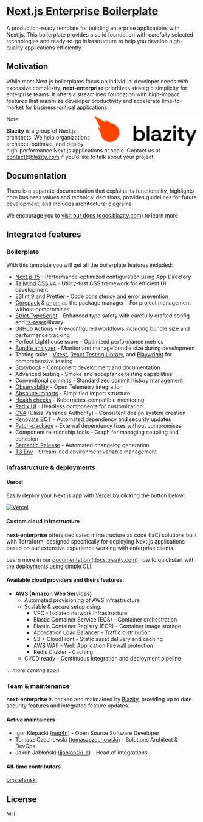 
# [Next.js Enterprise Boilerplate](https://blazity.com/open-source/nextjs-enterprise-boilerplate) 

A production-ready template for building enterprise applications with Next.js. This boilerplate provides a solid foundation with carefully selected technologies and ready-to-go infrastructure to help you develop high-quality applications efficiently.

## Motivation

While most Next.js boilerplates focus on individual developer needs with excessive complexity, **next-enterprise** prioritizes strategic simplicity for enterprise teams. It offers a streamlined foundation with high-impact features that maximize developer productivity and accelerate time-to-market for business-critical applications.

<a href="https://blazity.com/">
<picture>
  <source media="(prefers-color-scheme: dark)" srcset="/assets/blazity-logo-dark.svg">
  <source media="(prefers-color-scheme: light)" srcset="/assets/blazity-logo-light.svg">
  <img alt="Logo" align="right" height="80" src="/assets/blazity-logo-light.svg">
</picture>
</a>

> [!NOTE]
> **Blazity** is a group of Next.js architects. We help organizations architect, optimize, and deploy high-performance Next.js applications at scale. Contact us at [contact@blazity.com](https://blazity.com) if you’d like to talk about your project.



## Documentation

There is a separate documentation that explains its functionality, highlights core business values and technical decisions, provides guidelines for future development, and includes architectural diagrams.

We encourage you to [visit our docs (docs.blazity.com)](https://docs.blazity.com) to learn more

## Integrated features

### Boilerplate
With this template you will get all the boilerplate features included:

* [Next.js 15](https://nextjs.org/) - Performance-optimized configuration using App Directory
* [Tailwind CSS v4](https://tailwindcss.com/) - Utility-first CSS framework for efficient UI development
* [ESlint 9](https://eslint.org/) and [Prettier](https://prettier.io/) - Code consistency and error prevention
* [Corepack](https://github.com/nodejs/corepack) & [pnpm](https://pnpm.io/) as the package manager - For project management without compromises 
* [Strict TypeScript](https://www.typescriptlang.org/) - Enhanced type safety with carefully crafted config and [ts-reset](https://github.com/total-typescript/ts-reset) library
* [GitHub Actions](https://github.com/features/actions) - Pre-configured workflows including bundle size and performance tracking
* Perfect Lighthouse score - Optimized performance metrics
* [Bundle analyzer](https://www.npmjs.com/package/@next/bundle-analyzer) - Monitor and manage bundle size during development
* Testing suite - [Vitest](https://vitest.dev), [React Testing Library](https://testing-library.com/react), and [Playwright](https://playwright.dev/) for comprehensive testing
* [Storybook](https://storybook.js.org/) - Component development and documentation
* Advanced testing - Smoke and acceptance testing capabilities
* [Conventional commits](https://www.conventionalcommits.org/) - Standardized commit history management
* [Observability](https://opentelemetry.io/) - Open Telemetry integration
* [Absolute imports](https://nextjs.org/docs/advanced-features/module-path-aliases) - Simplified import structure
* [Health checks](https://kubernetes.io/docs/tasks/configure-pod-container/configure-liveness-readiness-startup-probes/) - Kubernetes-compatible monitoring
* [Radix UI](https://www.radix-ui.com/) - Headless components for customization
* [CVA](http://cva.style/) (Class Variance Authority) - Consistent design system creation
* [Renovate BOT](https://www.whitesourcesoftware.com/free-developer-tools/renovate) - Automated dependency and security updates
* [Patch-package](https://www.npmjs.com/package/patch-package) - External dependency fixes without compromises
* Component relationship tools - Graph for managing coupling and cohesion
* [Semantic Release](https://github.com/semantic-release/semantic-release) - Automated changelog generation
* [T3 Env](https://env.t3.gg/) - Streamlined environment variable management

### Infrastructure & deployments

#### Vercel

Easily deploy your Next.js app with [Vercel](https://vercel.com/new?utm_medium=default-template&filter=next.js&utm_source=github&utm_campaign=next-enterprise) by clicking the button below:

[![Vercel](https://vercel.com/button)](https://vercel.com/new/git/external?repository-url=https://github.com/Blazity/next-enterprise)

#### Custom cloud infrastructure

**next-enterprise** offers dedicated infrastructure as code (IaC) solutions built with Terraform, designed specifically for deploying Next.js applications based on our extensive experience working with enterprise clients.

Learn more in our [documentation (docs.blazity.com)][docs] how to quickstart with the deployments using simple CLI.

#### Available cloud providers and theirs features:

* **AWS (Amazon Web Services)**
  * Automated provisioning of AWS infrastructure
  * Scalable & secure setup using:
     * VPC - Isolated network infrastructure
     * Elastic Container Service (ECS) - Container orchestration
     * Elastic Container Registry (ECR) - Container image storage
     * Application Load Balancer - Traffic distribution
     * S3 + CloudFront - Static asset delivery and caching
     * AWS WAF - Web Application Firewall protection
     * Redis Cluster - Caching
  * CI/CD ready - Continuous integration and deployment pipeline

*... more coming soon*

### Team & maintenance

**next-enterprise** is backed and maintained by [Blazity](https://blazity.com), providing up to date security features and integrated feature updates.

#### Active maintainers

- Igor Klepacki ([neg4n](https://github.com/neg4n)) - Open Source Software Developer
- Tomasz Czechowski ([tomaszczechowski](https://github.com/tomaszczechowski)) - Solutions Architect & DevOps
- Jakub Jabłoński ([jjablonski-it](https://github.com/jjablonski-it)) - Head of Integrations

#### All-time contributors
[bmstefanski](https://github.com/bmstefanski)

## License

MIT


[docs]: https://docs.blazity.com/next-enterprise/deployments/enterprise-cli
